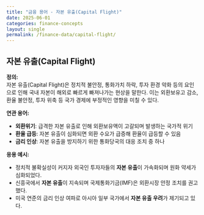 ```yaml
---
title: "금융 용어 - 자본 유출(Capital Flight)"
date: 2025-06-01
categories: finance-concepts
layout: single
permalink: /finance-data/capital-flight/
---
```


## 자본 유출(Capital Flight)

**정의:**  
자본 유출(Capital Flight)은 정치적 불안정, 통화가치 하락, 투자 환경 악화 등의 요인으로 인해 국내 자본이 해외로 빠르게 빠져나가는 현상을 말한다. 이는 외환보유고 감소, 환율 불안정, 투자 위축 등 국가 경제에 부정적인 영향을 미칠 수 있다.

**연관 용어:**  
- **외환위기**: 급격한 자본 유출로 인해 외환보유액이 고갈되며 발생하는 국가적 위기  
- **환율 급등**: 자본 유출이 심화되면 외환 수요가 급증해 환율이 급등할 수 있음  
- **금리 인상**: 자본 유출을 방지하기 위한 통화당국의 대응 조치 중 하나  

**응용 예시:**  
- 정치적 불확실성이 커지자 외국인 투자자들의 **자본 유출**이 가속화되며 원화 약세가 심화되었다.  
- 신흥국에서 **자본 유출**이 지속되며 국제통화기금(IMF)은 외환시장 안정 조치를 권고했다.  
- 미국 연준의 금리 인상 여파로 아시아 일부 국가에서 **자본 유출 우려**가 제기되고 있다.  
